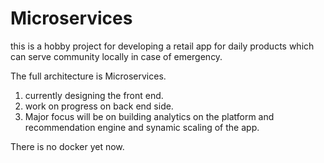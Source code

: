 # Microservices

this is a hobby project for developing a retail app for daily products which can serve community locally in case of emergency.

The full architecture is Microservices.

1.  currently designing the front end.
2.  work on progress on back end side.
3.  Major focus will be on building analytics on the platform and recommendation engine and synamic scaling of the app.


There is no docker yet now.
